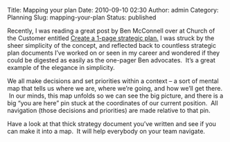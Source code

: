 Title: Mapping your plan
Date: 2010-09-10 02:30
Author: admin
Category: Planning
Slug: mapping-your-plan
Status: published

Recently, I was reading a great post by Ben McConnell over at Church of
the Customer entitled [Create a 1-page strategic
plan.](http://www.churchofcustomer.com/2009/12/how-to-create-a-1page-strategic-plan.html) I
was struck by the sheer simplicity of the concept, and reflected back to
countless strategic plan documents I’ve worked on or seen in my career
and wondered if they could be digested as easily as the one-pager Ben
advocates.  It’s a great example of the elegance in simplicity.

We all make decisions and set priorities within a context – a sort of
mental map that tells us where we are, where we’re going, and how we’ll
get there.  In our minds, this map unfolds so we can see the big
picture, and there is a big “you are here” pin stuck at the coordinates
of our current position.  All navigation (those decisions and
priorities) are made relative to that pin.

Have a look at that thick strategy document you’ve written and see if
you can make it into a map.  It will help everybody on your team
navigate.
